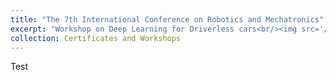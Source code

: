 ```yaml
---
title: "The 7th International Conference on Robotics and Mechatronics"
excerpt: "Workshop on Deep Learning for Driverless cars<br/><img src='/images/C1.jpg', width="250" height="150">"
collection: Certificates and Workshops
---
```


Test

